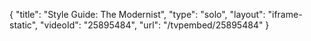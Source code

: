 {
    "title": "Style Guide: The Modernist",
    "type": "solo",
    "layout": "iframe-static",
    "videoId": "25895484",
    "url": "\/tvpembed\/25895484"
}